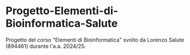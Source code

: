 # Progetto-Elementi-di-Bioinformatica-Salute
Progetto del corso "Elementi di Bioinformatica" svolto da Lorenzo Salute (894461) durante l'a.a. 2024/25.
